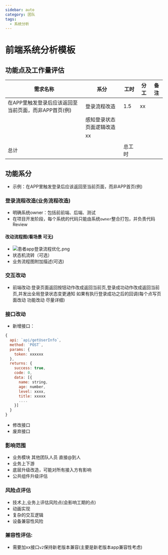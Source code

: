 ```yaml
---
sidebar: auto
category: 团队
tags:
  - 系统分析 
---
```


# 前端系统分析模板

## 功能点及工作量评估
| 需求名称 | 系分 | 工时 | 分工 | 备注 |
| --- | --- | --- | --- | --- |
| 在APP里触发登录后应该返回至当前页面，而非APP首页(例) | 登录流程改造 | 1.5 | xx |  |
|  | 感知登录状态页面逻辑改造 |  | <br /> |  |
|  | xx |  |  |  |
|  |  |  |  |  |
| 总计 |  | 总工时 |  |  |



## 功能系分
* 示例：在APP里触发登录后应该返回至当前页面，而非APP首页(例)

### 登录流程改造(业务流程改造)
* 明确系统owner：包括前前端、后端、测试
* 在项目开发阶段，每个系统的代码只能由系统`owner`整合打包，并负责代码 Review

#### 改动流程图(看场景 可无)
* ![患者app登录流程优化.png](https://cdn.jsdelivr.net/gh/hutaoer/images/1610434138793-dae13912-c99c-462f-ad31-952b43552bf9.png)
* 状态机流转（可选）
* 业务流程图附加描述(可选)

### 交互改动
* 前端改动:登录页面返回按钮动作改成返回当前页,登录成功动作改成返回当前页,并发出全局登录状态变更通知 如果有执行登录成功之后的回调(每个点写页面改动 功能改动 尽量详细)

### 接口改动
* 新增接口：
```js
{
  api: `api/getUserInfo`,
  method: `POST`,
  params: {
    token: xxxxxx
  },
  returns: {
    success: true,
    code: 0,
    data: [{
      name: string,
      age: number,
      level: xxxx,
      title: xxxxx
      ....
    }]
  }
}
```
* 修改接口
* 废弃接口

### 影响范围
* 业务模块 其他团队人员 直接@到人
* 业务上下游
* 底层升级改造，可能对所有接入方有影响
* 公共组件升级评估

### 风险点评估
* 技术上,业务上评估风险点(会影响工期的点)
* 动画实现
* 复杂的交互逻辑
* 设备兼容性风险

### 兼容性评估:
* 需要加xx接口`v2`保持新老版本兼容(主要是新老版本app兼容性考虑)
